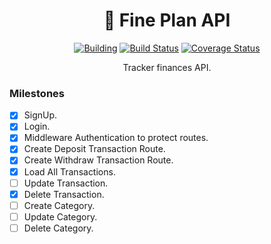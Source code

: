 <h1 align="center">🏡 Fine Plan API</h1>

<div align="center">
  
[![Building](https://badgen.net/badge/icon/Actively%20Building%20?icon=bitcoin-lightning&label&color=purple)](https://github.com/leeo-dev/fineplan-api)
[![Build Status](https://app.travis-ci.com/leeo-dev/fineplan-api.svg?branch=master)](https://app.travis-ci.com/leeo-dev/fineplan-api)
[![Coverage Status](https://coveralls.io/repos/github/leeo-dev/fineplan-api/badge.svg?branch=master)](https://coveralls.io/github/leeo-dev/fineplan-api?branch=master)
<p align="center">Tracker finances API.</p>


</div>

### Milestones
- [x] SignUp.
- [x] Login.
- [x] Middleware Authentication to protect routes.
- [x] Create Deposit Transaction Route.
- [x] Create Withdraw Transaction Route.
- [x] Load All Transactions.
- [ ] Update Transaction.
- [x] Delete Transaction.
- [ ] Create Category.
- [ ] Update Category.
- [ ] Delete Category.
